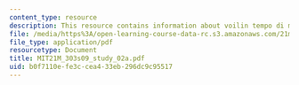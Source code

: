 ```yaml
---
content_type: resource
description: This resource contains information about voilin tempo di menuetto.
file: /media/https%3A/open-learning-course-data-rc.s3.amazonaws.com/21m-303-writing-in-tonal-forms-i-spring-2009/b0f7110efe3ccea433eb296dc9c95517_MIT21M_303s09_study_02a.pdf
file_type: application/pdf
resourcetype: Document
title: MIT21M_303s09_study_02a.pdf
uid: b0f7110e-fe3c-cea4-33eb-296dc9c95517
---
```

